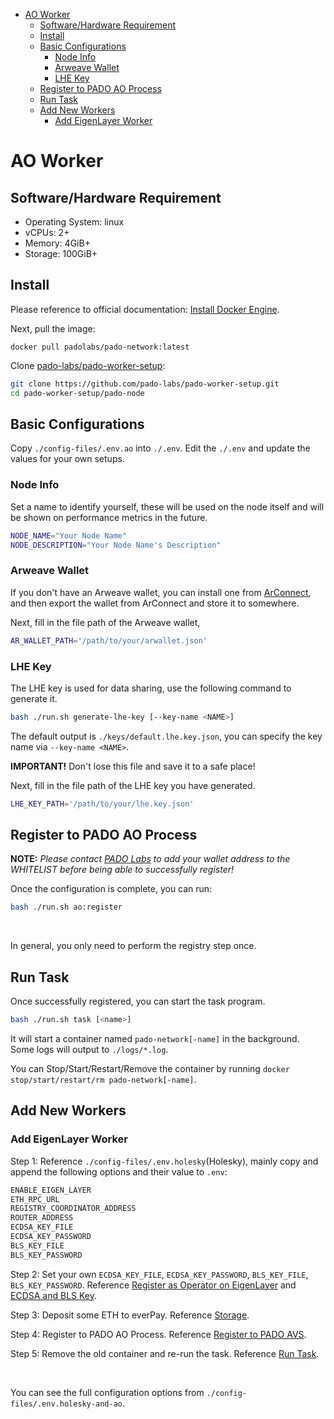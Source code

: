 
- [AO Worker](#ao-worker)
  - [Software/Hardware Requirement](#softwarehardware-requirement)
  - [Install](#install)
  - [Basic Configurations](#basic-configurations)
    - [Node Info](#node-info)
    - [Arweave Wallet](#arweave-wallet)
    - [LHE Key](#lhe-key)
  - [Register to PADO AO Process](#register-to-pado-ao-process)
  - [Run Task](#run-task)
  - [Add New Workers](#add-new-workers)
    - [Add EigenLayer Worker](#add-eigenlayer-worker)


# AO Worker


## Software/Hardware Requirement 

- Operating System: linux
- vCPUs: 2+
- Memory: 4GiB+
- Storage: 100GiB+


## Install

Please reference to official documentation: [Install Docker Engine](https://docs.docker.com/engine/install/).

Next, pull the image:

```shell
docker pull padolabs/pado-network:latest
```

Clone [pado-labs/pado-worker-setup](https://github.com/pado-labs/pado-worker-setup):
```sh
git clone https://github.com/pado-labs/pado-worker-setup.git
cd pado-worker-setup/pado-node
```

## Basic Configurations

Copy `./config-files/.env.ao` into `./.env`. Edit the `./.env` and update the values for your own setups.


### Node Info

Set a name to identify yourself, these will be used on the node itself and will be shown on performance metrics in the future.

```sh
NODE_NAME="Your Node Name"
NODE_DESCRIPTION="Your Node Name's Description"
```


### Arweave Wallet

If you don't have an Arweave wallet, you can install one from [ArConnect](https://www.arconnect.io/download), and then export the wallet from ArConnect and store it to somewhere.

Next, fill in the file path of the Arweave wallet,

```sh
AR_WALLET_PATH='/path/to/your/arwallet.json'
```


### LHE Key

The LHE key is used for data sharing, use the following command to generate it.

```sh
bash ./run.sh generate-lhe-key [--key-name <NAME>]
```

The default output is `./keys/default.lhe.key.json`, you can specify the key name via `--key-name <NAME>`.

**IMPORTANT!** Don't lose this file and save it to a safe place!

Next, fill in the file path of the LHE key you have generated.

```sh
LHE_KEY_PATH='/path/to/your/lhe.key.json'
```




## Register to PADO AO Process

**NOTE:** *Please contact [PADO Labs](https://discord.gg/YxJftNRxhh) to add your wallet address to the WHITELIST before being able to successfully register!*

Once the configuration is complete, you can run:

```sh
bash ./run.sh ao:register
```

<br/>

In general, you only need to perform the registry step once.


## Run Task

Once successfully registered, you can start the task program.

```sh
bash ./run.sh task [<name>]
```

It will start a container named `pado-network[-name]` in the background. Some logs will output to `./logs/*.log`.

You can Stop/Start/Restart/Remove the container by running `docker stop/start/restart/rm pado-network[-name]`.


## Add New Workers

### Add EigenLayer Worker

Step 1: Reference `./config-files/.env.holesky`(Holesky), mainly copy and append the following options and their value to `.env`:

```sh
ENABLE_EIGEN_LAYER
ETH_RPC_URL
REGISTRY_COORDINATOR_ADDRESS
ROUTER_ADDRESS
ECDSA_KEY_FILE
ECDSA_KEY_PASSWORD
BLS_KEY_FILE
BLS_KEY_PASSWORD
```

Step 2: Set your own `ECDSA_KEY_FILE`, `ECDSA_KEY_PASSWORD`, `BLS_KEY_FILE`, `BLS_KEY_PASSWORD`. Reference [Register as Operator on EigenLayer](./README-EigenLayerWorker.md#register-as-operator-on-eigenlayer) and [ECDSA and BLS Key](./README-EigenLayerWorker.md#ecdsa-and-bls-key).

Step 3: Deposit some ETH to everPay. Reference [Storage](./README-EigenLayerWorker.md#storage).

Step 4: Register to PADO AO Process. Reference [Register to PADO AVS](./README-EigenLayerWorker.md#register-to-pado-avs).

Step 5: Remove the old container and re-run the task. Reference [Run Task](#run-task).

<br/>

You can see the full configuration options from `./config-files/.env.holesky-and-ao`.

